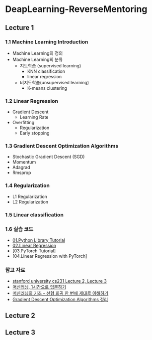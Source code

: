 # DeapLearning-ReverseMentoring

## Lecture 1

### 1.1 Machine Learning Introduction

* Machine Learning의 정의
* Machine Learning의 분류
  * 지도학습 (supervised learning)
    * KNN classification
    * linear regression
  * 비지도학습(unsupervised learning)
    * K-means clustering

### 1.2 Linear Regression
* Gradient Descent
  * Learning Rate
* Overfitting
  * Regularization
  * Early stopping
    
### 1.3 Gradient Descent Optimization Algorithms
* Stochastic Gradient Descent (SGD)
* Momentum
* Adagrad
* Rmsprop

### 1.4 Regularization
* L1 Regularization
* L2 Regularization

### 1.5 Linear classification


### 1.6 실습 코드
* [01.Python Library Tutorial](https://github.com/ibks-hyobin/deeplearning-reverseMentoring/blob/master/01.Python%20Library%20Tutorial%20(numpy%2Cmatplotlib).ipynb)
* [02.Linear Regression](https://github.com/ibks-hyobin/deeplearning-reverseMentoring/blob/master/02.Linear%20Regression.ipynb)
* [03.PyTorch Tutorial]
* [04.Linear Regression with PyTorch]

### 참고 자료
* [stanford university cs231 Lecture 2, Lecture 3](http://cs231n.stanford.edu/2018/syllabus.html)
* [머신러닝, 1시간으로 입문하기](https://www.youtube.com/watch?v=j3za7nv7RfI&t=2047s)
* [머신러닝의 기초 - 선형 회귀 한 번에 제대로 이해하기](https://www.youtube.com/watch?v=ve6gtpZV83E&t=1619s)
* [Gradient Descent Optimization Algorithms 정리](http://shuuki4.github.io/deep%20learning/2016/05/20/Gradient-Descent-Algorithm-Overview.html)


## Lecture 2

## Lecture 3
